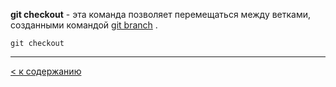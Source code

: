 **git checkout** - эта команда позволяет перемещаться между ветками, созданными командой [git branch](./branch.md) .

```bash=
git checkout
```

---
[< к содержанию](/readme.md)